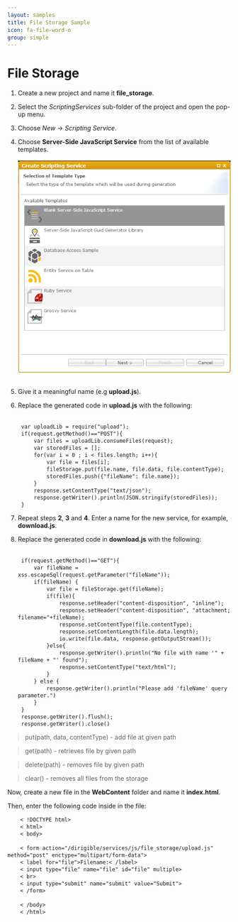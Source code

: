 ```yaml
---
layout: samples
title: File Storage Sample
icon: fa-file-word-o
group: simple
---
```


File Storage
===

1. Create a new project and name it **file_storage**.
2. Select the *ScriptingServices* sub-folder of the project and open the pop-up menu.
3. Choose *New* -> *Scripting Service*.
4. Choose **Server-Side JavaScript Service** from the list of available templates.
<br></br>
![Mail Service 2](images/mail_service/mail_service_2.png)
<br></br>
5. Give it a meaningful name (e.g **upload.js**).
6. Replace the generated code in **upload.js** with the following:
<br></br>


		var uploadLib = require("upload");
		if(request.getMethod()=="POST"){
			var files = uploadLib.consumeFiles(request);
			var storedFiles = [];
			for(var i = 0 ; i < files.length; i++){
				var file = files[i];
				fileStorage.put(file.name, file.data, file.contentType);
				storedFiles.push({"fileName": file.name});
			}
			response.setContentType("text/json");
			response.getWriter().println(JSON.stringify(storedFiles));
		}
		

7. Repeat steps **2**, **3** and **4**. Enter a name for the new service, for example, **download.js**.
8. Replace the generated code in **download.js** with the following:
<br></br>


		if(request.getMethod()=="GET"){
			var fileName = xss.escapeSql(request.getParameter("fileName"));
			if(fileName) {
				var file = fileStorage.get(fileName);
				if(file){
					response.setHeader("content-disposition", "inline");
					response.setHeader("content-disposition", "attachment; filename="+fileName);
					response.setContentType(file.contentType);
					response.setContentLength(file.data.length);
					io.write(file.data, response.getOutputStream());
				}else{
					response.getWriter().println("No file with name '" + fileName + "' found");
					response.setContentType("text/html");
				}
			} else {
				response.getWriter().println("Please add 'fileName' query parameter.")
			}
		}
		response.getWriter().flush();
		response.getWriter().close()


> put(path, data, contentType) - add file at given path

> get(path) - retrieves file by given path

> delete(path) - removes file by given path

> clear() - removes all files from the storage

Now, create a new file in the **WebContent** folder and name it **index.html**.

Then, enter the following code inside in the file:



		< !DOCTYPE html>
		< html>
		< body>
		
		< form action="/dirigible/services/js/file_storage/upload.js" method="post" enctype="multipart/form-data">
		< label for="file">Filename:< /label>
		< input type="file" name="file" id="file" multiple>
		< br>
		< input type="submit" name="submit" value="Submit">
		< /form>
		
		< /body>
		< /html>



